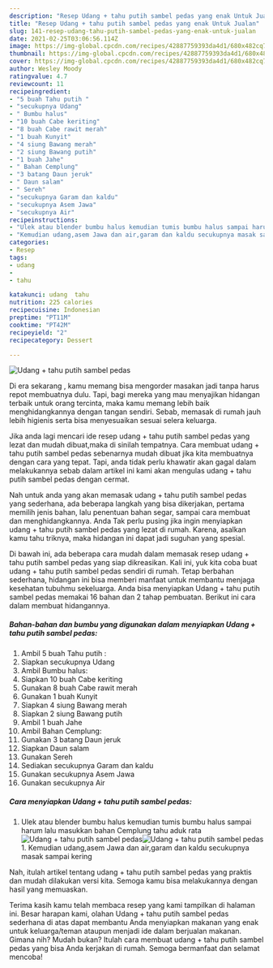 ```yaml
---
description: "Resep Udang + tahu putih sambel pedas yang enak Untuk Jualan"
title: "Resep Udang + tahu putih sambel pedas yang enak Untuk Jualan"
slug: 141-resep-udang-tahu-putih-sambel-pedas-yang-enak-untuk-jualan
date: 2021-02-25T03:06:56.114Z
image: https://img-global.cpcdn.com/recipes/42887759393da4d1/680x482cq70/udang-tahu-putih-sambel-pedas-foto-resep-utama.jpg
thumbnail: https://img-global.cpcdn.com/recipes/42887759393da4d1/680x482cq70/udang-tahu-putih-sambel-pedas-foto-resep-utama.jpg
cover: https://img-global.cpcdn.com/recipes/42887759393da4d1/680x482cq70/udang-tahu-putih-sambel-pedas-foto-resep-utama.jpg
author: Wesley Moody
ratingvalue: 4.7
reviewcount: 11
recipeingredient:
- "5 buah Tahu putih "
- "secukupnya Udang"
- " Bumbu halus"
- "10 buah Cabe keriting"
- "8 buah Cabe rawit merah"
- "1 buah Kunyit"
- "4 siung Bawang merah"
- "2 siung Bawang putih"
- "1 buah Jahe"
- " Bahan Cemplung"
- "3 batang Daun jeruk"
- " Daun salam"
- " Sereh"
- "secukupnya Garam dan kaldu"
- "secukupnya Asem Jawa"
- "secukupnya Air"
recipeinstructions:
- "Ulek atau blender bumbu halus kemudian tumis bumbu halus sampai harum lalu masukkan bahan Cemplung tahu aduk rata"
- "Kemudian udang,asem Jawa dan air,garam dan kaldu secukupnya masak sampai kering"
categories:
- Resep
tags:
- udang
- 
- tahu

katakunci: udang  tahu 
nutrition: 225 calories
recipecuisine: Indonesian
preptime: "PT11M"
cooktime: "PT42M"
recipeyield: "2"
recipecategory: Dessert

---
```



![Udang + tahu putih sambel pedas](https://img-global.cpcdn.com/recipes/42887759393da4d1/680x482cq70/udang-tahu-putih-sambel-pedas-foto-resep-utama.jpg)

Di era  sekarang , kamu memang bisa mengorder masakan jadi tanpa harus repot membuatnya dulu. Tapi, bagi mereka yang mau menyajikan hidangan terbaik untuk orang tercinta, maka kamu memang lebih baik menghidangkannya dengan tangan sendiri. Sebab, memasak di rumah jauh lebih higienis serta bisa menyesuaikan sesuai selera keluarga.

Jika anda lagi mencari ide resep udang + tahu putih sambel pedas yang lezat dan mudah dibuat,maka di sinilah tempatnya. Cara membuat udang + tahu putih sambel pedas  sebenarnya mudah dibuat jika kita membuatnya dengan cara yang tepat. Tapi, anda tidak perlu khawatir akan gagal dalam melakukannya 
sebab dalam artikel ini kami akan mengulas udang + tahu putih sambel pedas dengan cermat.  



Nah untuk anda yang akan memasak udang + tahu putih sambel pedas yang sederhana, ada beberapa langkah yang bisa dikerjakan, pertama memilih jenis bahan, lalu penentuan bahan segar, sampai cara membuat dan menghidangkannya. Anda Tak perlu pusing jika ingin menyiapkan udang + tahu putih sambel pedas yang lezat di rumah. Karena, asalkan kamu  tahu triknya, maka hidangan ini dapat jadi suguhan yang spesial.

Di bawah ini, ada beberapa cara mudah dalam memasak resep udang + tahu putih sambel pedas yang siap dikreasikan. Kali ini, yuk kita coba buat udang + tahu putih sambel pedas sendiri di rumah. Tetap berbahan sederhana, hidangan ini bisa memberi manfaat untuk membantu menjaga kesehatan tubuhmu sekeluarga. Anda bisa menyiapkan Udang + tahu putih sambel pedas memakai 16 bahan dan 2 tahap pembuatan. Berikut ini cara dalam membuat hidangannya.

<!--inarticleads1-->

##### Bahan-bahan dan bumbu yang digunakan dalam menyiapkan Udang + tahu putih sambel pedas:

1. Ambil 5 buah Tahu putih :
1. Siapkan secukupnya Udang
1. Ambil  Bumbu halus:
1. Siapkan 10 buah Cabe keriting
1. Gunakan 8 buah Cabe rawit merah
1. Gunakan 1 buah Kunyit
1. Siapkan 4 siung Bawang merah
1. Siapkan 2 siung Bawang putih
1. Ambil 1 buah Jahe
1. Ambil  Bahan Cemplung:
1. Gunakan 3 batang Daun jeruk
1. Siapkan  Daun salam
1. Gunakan  Sereh
1. Sediakan secukupnya Garam dan kaldu
1. Gunakan secukupnya Asem Jawa
1. Gunakan secukupnya Air




<!--inarticleads2-->

##### Cara menyiapkan Udang + tahu putih sambel pedas:

1. Ulek atau blender bumbu halus kemudian tumis bumbu halus sampai harum lalu masukkan bahan Cemplung tahu aduk rata
<img src="https://img-global.cpcdn.com/steps/fb3bd7a5ffbda8ff/160x128cq70/udang-tahu-putih-sambel-pedas-langkah-memasak-1-foto.jpg" alt="Udang + tahu putih sambel pedas"><img src="https://img-global.cpcdn.com/steps/0990784d70a168e9/160x128cq70/udang-tahu-putih-sambel-pedas-langkah-memasak-1-foto.jpg" alt="Udang + tahu putih sambel pedas">1. Kemudian udang,asem Jawa dan air,garam dan kaldu secukupnya masak sampai kering




Nah, itulah artikel tentang  udang + tahu putih sambel pedas  yang praktis dan mudah dilakukan versi kita. Semoga kamu bisa melakukannya dengan hasil yang memuaskan. 

Terima kasih kamu telah membaca resep yang kami tampilkan di halaman ini. Besar harapan kami, olahan  Udang + tahu putih sambel pedas sederhana di atas dapat membantu Anda menyiapkan makanan yang enak untuk keluarga/teman ataupun menjadi ide dalam berjualan makanan. Gimana nih? Mudah bukan? Itulah cara membuat udang + tahu putih sambel pedas yang bisa Anda kerjakan di rumah. Semoga bermanfaat dan selamat mencoba!


